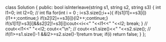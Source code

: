 class Solution {
public:
bool isInterleave(string s1, string s2, string s3) {
int l1=0;
int l2=0;
// int fla
for(int i = 0 ; i<s3.size();i++){
if(s1[l1]==s3[i]){l1++;continue;}
if(s2[l2]==s3[i]){l2++;continue;}
if(s1[l1]!=s3[i]&&s2[l2]!=s3[i])cout<<i<<" "<<l1<<" "<<l2;
break;
}
// cout<<l1<<" "<<l2;
cout<<"\n";
// cout<<s1.size()<<" "<<s2.size();
// if(l1>=s1.size()-1 &&l2>=s2.size()-1)return true;
if(i)
return false;
}
};
​